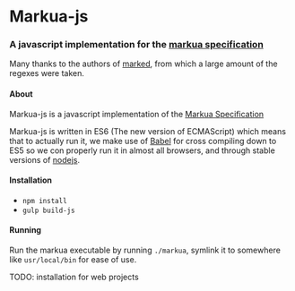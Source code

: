 # Markua-js
### A javascript implementation for the [markua specification](https://markua.com)

Many thanks to the authors of [marked](https://github.com/chjj/marked), from which
a large amount of the regexes were taken.

#### About
Markua-js is a javascript implementation of the [Markua Specification](http://leanpub.com/markua)

Markua-js is written in ES6 (The new version of ECMAScript) which means that to
actually run it, we make use of [Babel](http://babeljs.io) for cross compiling down
to ES5 so we con properly run it in almost all browsers, and through stable versions
of [nodejs](http://nodejs.org).


#### Installation

* `npm install`
* `gulp build-js`


#### Running

Run the markua executable by running `./markua`, symlink it to somewhere like
`usr/local/bin` for ease of use.

TODO: installation for web projects